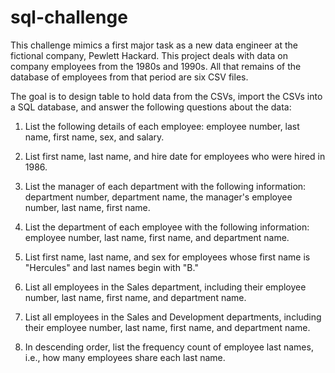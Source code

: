 # sql-challenge

This challenge mimics a first major task as a new data engineer at the fictional company, Pewlett Hackard. This project deals with data on company employees from the 1980s and 1990s. All that remains of the database of employees from that period are six CSV files.

The goal is to design table to hold data from the CSVs, import the CSVs into a SQL database, and answer the following questions about the data:

1. List the following details of each employee: employee number, last name, first name, sex, and salary.

2. List first name, last name, and hire date for employees who were hired in 1986.

3. List the manager of each department with the following information: department number, department name, the manager's employee number, last name, first name.

4. List the department of each employee with the following information: employee number, last name, first name, and department name.

5. List first name, last name, and sex for employees whose first name is "Hercules" and last names begin with "B."

6. List all employees in the Sales department, including their employee number, last name, first name, and department name.

7. List all employees in the Sales and Development departments, including their employee number, last name, first name, and department name.

8. In descending order, list the frequency count of employee last names, i.e., how many employees share each last name.

